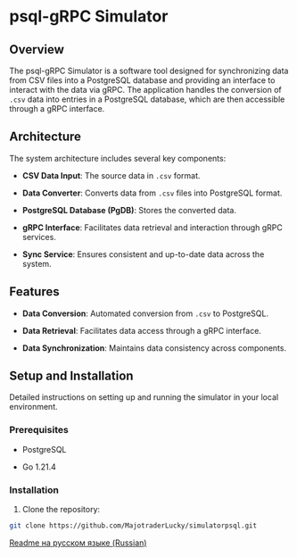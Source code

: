 # psql-gRPC Simulator
  

## Overview

The psql-gRPC Simulator is a software tool designed for synchronizing data from CSV files into a PostgreSQL database and providing an interface to interact with the data via gRPC. The application handles the conversion of `.csv` data into entries in a PostgreSQL database, which are then accessible through a gRPC interface.

  

## Architecture

The system architecture includes several key components:

- **CSV Data Input**: The source data in `.csv` format.

- **Data Converter**: Converts data from `.csv` files into PostgreSQL format.

- **PostgreSQL Database (PgDB)**: Stores the converted data.

- **gRPC Interface**: Facilitates data retrieval and interaction through gRPC services.

- **Sync Service**: Ensures consistent and up-to-date data across the system.

  

## Features

- **Data Conversion**: Automated conversion from `.csv` to PostgreSQL.

- **Data Retrieval**: Facilitates data access through a gRPC interface.

- **Data Synchronization**: Maintains data consistency across components.

  

## Setup and Installation

Detailed instructions on setting up and running the simulator in your local environment.

  

### Prerequisites

- PostgreSQL

- Go 1.21.4

  

### Installation

1. Clone the repository:

```bash
git clone https://github.com/MajotraderLucky/simulatorpsql.git

```


[Readme на русском языке (Russian)]([docs/ru/README.md](https://github.com/MajotraderLucky/simulatorpsql/blob/main/docs/ru/README.md))
